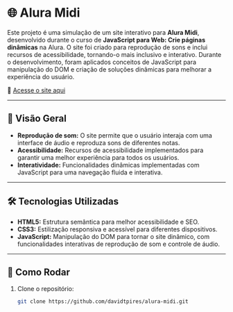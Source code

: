 # 🌐 Alura Midi

Este projeto é uma simulação de um site interativo para **Alura Midi**, desenvolvido durante o curso de **JavaScript para Web: Crie páginas dinâmicas** na Alura. O site foi criado para reprodução de sons e inclui recursos de acessibilidade, tornando-o mais inclusivo e interativo. Durante o desenvolvimento, foram aplicados conceitos de JavaScript para manipulação do DOM e criação de soluções dinâmicas para melhorar a experiência do usuário.

🔗 [Acesse o site aqui](https://davidtpires.github.io/alura-midi/)

---

## 🎨 Visão Geral

- **Reprodução de som:** O site permite que o usuário interaja com uma interface de áudio e reproduza sons de diferentes notas.
- **Acessibilidade:** Recursos de acessibilidade implementados para garantir uma melhor experiência para todos os usuários.
- **Interatividade:** Funcionalidades dinâmicas implementadas com JavaScript para uma navegação fluida e interativa.

---

## 🛠️ Tecnologias Utilizadas

- **HTML5:** Estrutura semântica para melhor acessibilidade e SEO.
- **CSS3:** Estilização responsiva e acessível para diferentes dispositivos.
- **JavaScript:** Manipulação do DOM para tornar o site dinâmico, com funcionalidades interativas de reprodução de som e controle de áudio.
  
---

## 🚀 Como Rodar

1. Clone o repositório:  
   ```bash
   git clone https://github.com/davidtpires/alura-midi.git
